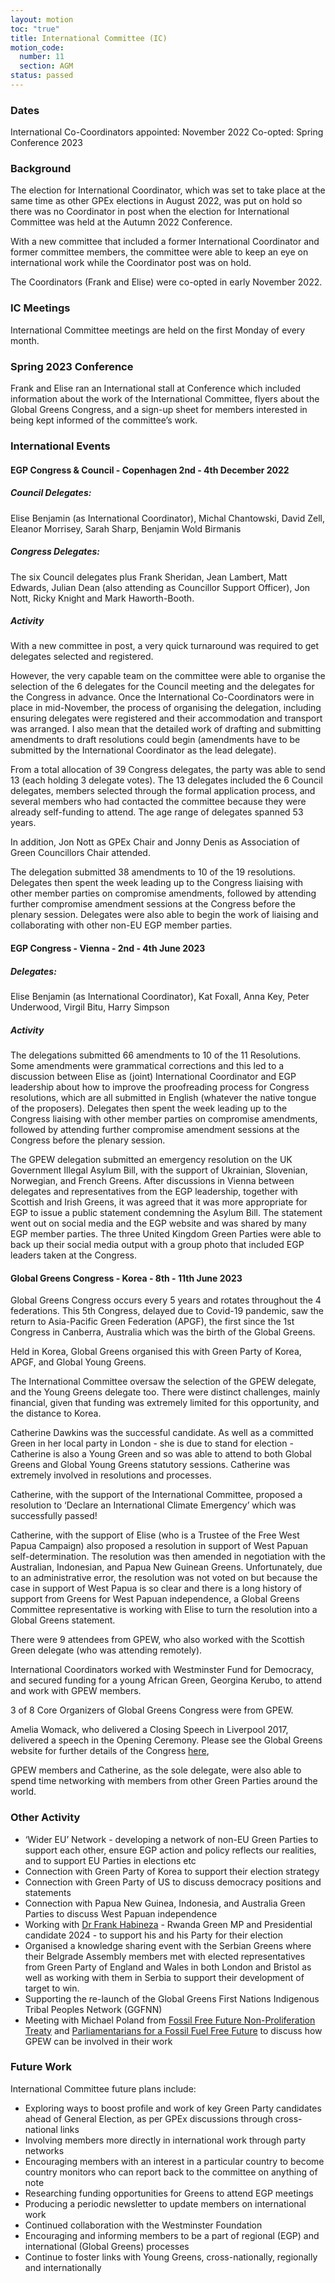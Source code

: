 ```yaml
---
layout: motion
toc: "true"
title: International Committee (IC)
motion_code:
  number: 11
  section: AGM
status: passed
---
```

### Dates
International Co-Coordinators appointed: November 2022
Co-opted: Spring Conference 2023

### Background
The election for International Coordinator, which was set to take place at the same time as other GPEx elections in August 2022, was put on hold so there was no Coordinator in post when the election for International Committee was held at the Autumn 2022 Conference.

With a new committee that included a former International Coordinator and former committee members, the committee were able to keep an eye on international work while the Coordinator post was on hold.

The Coordinators (Frank and Elise) were co-opted in early November 2022.

### IC Meetings
International Committee meetings are held on the first Monday of every month.

### Spring 2023 Conference
Frank and Elise ran an International stall at Conference which included information about the work of the International Committee, flyers about the Global Greens Congress, and a sign-up sheet for members interested in being kept informed of the committee’s work.

### International Events

#### EGP Congress & Council - Copenhagen 2nd - 4th December 2022
##### Council Delegates:
Elise Benjamin (as International Coordinator), Michal Chantowski, David Zell, Eleanor Morrisey, Sarah Sharp, Benjamin Wold Birmanis

##### Congress Delegates:
The six Council delegates plus Frank Sheridan, Jean Lambert, Matt Edwards, Julian Dean (also attending as Councillor Support Officer), Jon Nott, Ricky Knight and Mark Haworth-Booth.

##### Activity
With a new committee in post, a very quick turnaround was required to get delegates selected and registered.

However, the very capable team on the committee were able to organise the selection of the 6 delegates for the Council meeting and the delegates for the Congress in advance. Once the International Co-Coordinators were in place in mid-November, the process of organising the delegation, including ensuring delegates were registered and their accommodation and transport was arranged. I also mean that the detailed work of drafting and submitting amendments to draft resolutions could begin (amendments have to be submitted by the International Coordinator as the lead delegate).

From a total allocation of 39 Congress delegates, the party was able to send 13 (each holding 3 delegate votes). The 13 delegates included the 6 Council delegates, members selected through the formal application process, and several members who had  contacted the committee because they were already self-funding to attend. The age range of delegates spanned 53 years.

In addition, Jon Nott as GPEx Chair and Jonny Denis as Association of Green Councillors Chair attended.

The delegation submitted 38 amendments to 10 of the 19 resolutions. Delegates then spent the week leading up to the Congress liaising with other member parties on compromise amendments, followed by attending further compromise amendment sessions at the Congress before the plenary session. Delegates were also able to begin the work of liaising and collaborating with other non-EU EGP member parties.

#### EGP Congress - Vienna - 2nd - 4th June 2023
##### Delegates:
Elise Benjamin (as International Coordinator), Kat Foxall, Anna Key, Peter Underwood, Virgil Bitu, Harry Simpson

##### Activity
The delegations submitted 66 amendments to 10 of the 11 Resolutions. Some amendments were grammatical corrections and this led to a discussion between Elise as (joint) International Coordinator and EGP leadership about how to improve the proofreading process for Congress resolutions, which are all submitted in English (whatever the native tongue of the proposers). Delegates then spent the week leading up to the Congress liaising with other member parties on compromise amendments, followed by attending further compromise amendment sessions at the Congress before the plenary session.

The GPEW delegation submitted an emergency resolution on the UK Government Illegal Asylum Bill, with the support of Ukrainian, Slovenian, Norwegian, and French Greens. After discussions in Vienna between delegates and representatives from the EGP leadership, together with Scottish and Irish Greens, it was agreed that it was more appropriate for EGP to issue a public statement condemning the Asylum Bill.  The statement went out on social media and the EGP website and was shared by many EGP member parties.  The three United Kingdom Green Parties were able to back up their social media output with a group photo that included EGP leaders taken at the Congress.

#### Global Greens Congress - Korea - 8th - 11th June 2023
Global Greens Congress occurs every 5 years and rotates throughout the 4 federations. This 5th Congress, delayed due to Covid-19 pandemic, saw the return to Asia-Pacific Green Federation (APGF), the first since the 1st Congress in Canberra, Australia which was the birth of the Global Greens.

Held in Korea, Global Greens organised this with Green Party of Korea, APGF, and Global Young Greens.

The International Committee oversaw the selection of the GPEW delegate, and the Young Greens delegate too. There were distinct challenges, mainly financial, given that funding was extremely limited for this opportunity, and the distance to Korea.

Catherine Dawkins was the successful candidate. As well as a committed Green in her local party in London - she is due to stand for election - Catherine is also a Young Green and so was able to attend to both Global Greens and Global Young Greens statutory sessions. Catherine was extremely involved in resolutions and processes. 

Catherine, with the support of the International Committee, proposed a resolution to ‘Declare an International Climate Emergency’ which was successfully passed!

Catherine, with the support of Elise (who is a Trustee of the Free West Papua Campaign) also proposed a resolution in support of West Papuan self-determination. The resolution was then amended in negotiation with the Australian, Indonesian, and Papua New Guinean Greens. Unfortunately, due to an administrative error, the resolution was not voted on but because the case in support of West Papua is so clear and there is a long history of support from Greens for West Papuan independence, a Global Greens Committee representative is working with Elise to turn the resolution into a Global Greens statement.

There were 9 attendees from GPEW, who also worked with the Scottish Green delegate (who was attending remotely).

International Coordinators worked with Westminster Fund for Democracy, and secured funding for a young African Green, Georgina Kerubo, to attend and work with GPEW members. 

3 of 8 Core Organizers of Global Greens Congress were from GPEW.

Amelia Womack, who delivered a Closing Speech in Liverpool 2017, delivered a speech in the Opening Ceremony. Please see the Global Greens website for further details of the Congress [here](https://globalgreens.org/korea-2023/),

GPEW members and Catherine, as the sole delegate, were also able to spend time networking with members from other Green Parties around the world.

### Other Activity
* ‘Wider EU’ Network - developing a network of non-EU Green Parties to support each other, ensure EGP action and policy reflects our realities, and to support EU Parties in elections etc
* Connection with Green Party of Korea to support their election strategy
* Connection with Green Party of US to discuss democracy positions and statements
* Connection with Papua New Guinea, Indonesia, and Australia Green Parties to discuss  West Papuan independence
* Working with [Dr Frank Habineza](habinef@yahoo.com) - Rwanda Green MP and Presidential candidate 2024 - to support his and his Party for their election
* Organised a knowledge sharing event with the Serbian Greens where their Belgrade Assembly members met with elected representatives from Green Party of England and Wales in both London and Bristol as well as working with them in Serbia to support their development of target to win.
* Supporting the re-launch of the Global Greens First Nations Indigenous Tribal Peoples Network (GGFNN)
* Meeting with Michael Poland from [Fossil Free Future Non-Proliferation Treaty](https://fossilfueltreaty.org/) and [Parliamentarians for a Fossil Fuel Free Future](https://www.fossilfuelfreefuture.org/) to discuss how GPEW can be involved in their work

### Future Work
International Committee future plans include:

* Exploring ways to boost profile and work of key Green Party candidates ahead of General Election, as per GPEx discussions through cross-national links
* Involving members more directly in international work through party networks
* Encouraging members with an interest in a particular country to become country monitors who can report back to the committee on anything of note
* Researching funding opportunities for Greens to attend EGP meetings
* Producing a periodic newsletter to update members on international work
* Continued collaboration with the Westminster Foundation
* Encouraging and informing members to be a part of regional (EGP) and international (Global Greens) processes
* Continue to foster links with Young Greens, cross-nationally, regionally and internationally